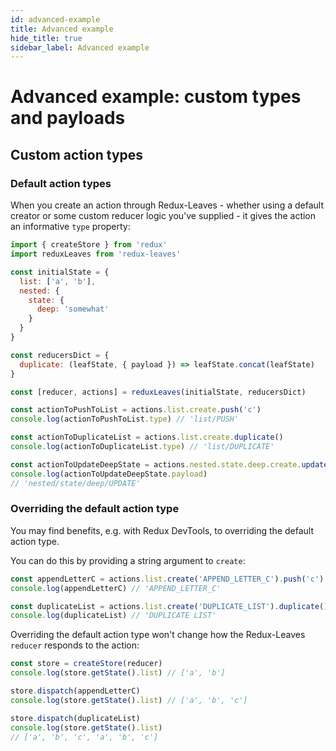 ```yaml
---
id: advanced-example
title: Advanced example
hide_title: true
sidebar_label: Advanced example
---
```


# Advanced example: custom types and payloads

## Custom action types

### Default action types
When you create an action through Redux-Leaves - whether using a default creator or some custom reducer logic you've supplied - it gives the action an informative `type` property:

```js
import { createStore } from 'redux'
import reduxLeaves from 'redux-leaves'

const initialState = {
  list: ['a', 'b'],
  nested: {
    state: {
      deep: 'somewhat'
    }
  }
}

const reducersDict = {
  duplicate: (leafState, { payload }) => leafState.concat(leafState)
}

const [reducer, actions] = reduxLeaves(initialState, reducersDict)

const actionToPushToList = actions.list.create.push('c')
console.log(actionToPushToList.type) // 'list/PUSH'

const actionToDuplicateList = actions.list.create.duplicate()
console.log(actionToDuplicateList.type) // 'list/DUPLICATE'

const actionToUpdateDeepState = actions.nested.state.deep.create.update('could go deeper')
console.log(actionToUpdateDeepState.payload)
// 'nested/state/deep/UPDATE'
```

### Overriding the default action type
You may find benefits, e.g. with Redux DevTools, to overriding the default action type.

You can do this by providing a string argument to `create`:

```js
const appendLetterC = actions.list.create('APPEND_LETTER_C').push('c')
console.log(appendLetterC) // 'APPEND_LETTER_C'

const duplicateList = actions.list.create('DUPLICATE_LIST').duplicate()
console.log(duplicateList) // 'DUPLICATE LIST'
```

Overriding the default action type won't change how the Redux-Leaves `reducer` responds to the action:
```js
const store = createStore(reducer)
console.log(store.getState().list) // ['a', 'b']

store.dispatch(appendLetterC)
console.log(store.getState().list) // ['a', 'b', 'c']

store.dispatch(duplicateList)
console.log(store.getState().list)
// ['a', 'b', 'c', 'a', 'b', 'c']
```
